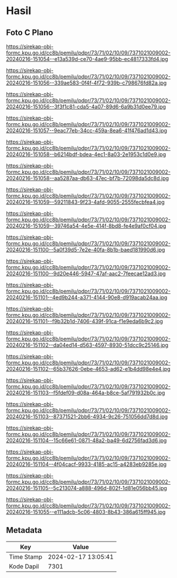 # Hasil

## Foto C Plano

https://sirekap-obj-formc.kpu.go.id/cc8b/pemilu/pdpr/73/71/02/10/09/7371021009002-20240216-151054--e13a539d-ce70-4ae9-95bb-ec4817333fd4.jpg

https://sirekap-obj-formc.kpu.go.id/cc8b/pemilu/pdpr/73/71/02/10/09/7371021009002-20240216-151056--339ae583-0f4f-4f72-939b-c798676fd82a.jpg

https://sirekap-obj-formc.kpu.go.id/cc8b/pemilu/pdpr/73/71/02/10/09/7371021009002-20240216-151056--3f3f1c81-cda5-4a07-89d6-6a9b31d0ee79.jpg

https://sirekap-obj-formc.kpu.go.id/cc8b/pemilu/pdpr/73/71/02/10/09/7371021009002-20240216-151057--9eac77eb-34cc-459a-8ea6-41f476ad1d43.jpg

https://sirekap-obj-formc.kpu.go.id/cc8b/pemilu/pdpr/73/71/02/10/09/7371021009002-20240216-151058--b6214bdf-bdea-4ec1-8a03-2e1953c1d0e9.jpg

https://sirekap-obj-formc.kpu.go.id/cc8b/pemilu/pdpr/73/71/02/10/09/7371021009002-20240216-151058--aa5287aa-db63-47ec-bf7b-72098da5dc8d.jpg

https://sirekap-obj-formc.kpu.go.id/cc8b/pemilu/pdpr/73/71/02/10/09/7371021009002-20240216-151059--59211843-9f23-4afd-9055-2555fecbfea4.jpg

https://sirekap-obj-formc.kpu.go.id/cc8b/pemilu/pdpr/73/71/02/10/09/7371021009002-20240216-151059--39746a54-4e5e-414f-8bd8-fe4e9af0cf04.jpg

https://sirekap-obj-formc.kpu.go.id/cc8b/pemilu/pdpr/73/71/02/10/09/7371021009002-20240216-151100--5a0f39d5-7e2e-40fa-8b1b-baed181990d6.jpg

https://sirekap-obj-formc.kpu.go.id/cc8b/pemilu/pdpr/73/71/02/10/09/7371021009002-20240216-151100--9d20e446-5947-47af-aac2-7feecae12ad3.jpg

https://sirekap-obj-formc.kpu.go.id/cc8b/pemilu/pdpr/73/71/02/10/09/7371021009002-20240216-151101--4ed9b244-a371-4144-90e8-d919acab24aa.jpg

https://sirekap-obj-formc.kpu.go.id/cc8b/pemilu/pdpr/73/71/02/10/09/7371021009002-20240216-151101--f9b32b1d-7406-439f-91ca-f1e9eda6b9c2.jpg

https://sirekap-obj-formc.kpu.go.id/cc8b/pemilu/pdpr/73/71/02/10/09/7371021009002-20240216-151102--da04ed14-d563-4597-8930-51dcc9c25146.jpg

https://sirekap-obj-formc.kpu.go.id/cc8b/pemilu/pdpr/73/71/02/10/09/7371021009002-20240216-151102--65b37626-0ebe-4653-ad62-e1b4dd98e4e4.jpg

https://sirekap-obj-formc.kpu.go.id/cc8b/pemilu/pdpr/73/71/02/10/09/7371021009002-20240216-151103--f5fdef09-d08a-464a-b8ce-5af791932b0c.jpg

https://sirekap-obj-formc.kpu.go.id/cc8b/pemilu/pdpr/73/71/02/10/09/7371021009002-20240216-151103--87371521-2bb6-4934-9c26-751056dd7d8d.jpg

https://sirekap-obj-formc.kpu.go.id/cc8b/pemilu/pdpr/73/71/02/10/09/7371021009002-20240216-151104--15c66e61-0871-48a2-ba49-6d2756fad3d6.jpg

https://sirekap-obj-formc.kpu.go.id/cc8b/pemilu/pdpr/73/71/02/10/09/7371021009002-20240216-151104--4f04cacf-9933-4185-ac15-a4283eb9285e.jpg

https://sirekap-obj-formc.kpu.go.id/cc8b/pemilu/pdpr/73/71/02/10/09/7371021009002-20240216-151105--5c213074-a888-496d-802f-1d81e056bb45.jpg

https://sirekap-obj-formc.kpu.go.id/cc8b/pemilu/pdpr/73/71/02/10/09/7371021009002-20240216-151055--e111adcb-5c06-4803-8b43-386a615ff945.jpg


## Metadata

| Key        | Value               |
| ---------- | ------------------- |
| Time Stamp | 2024-02-17 13:05:41 |
| Kode Dapil | 7301                |



